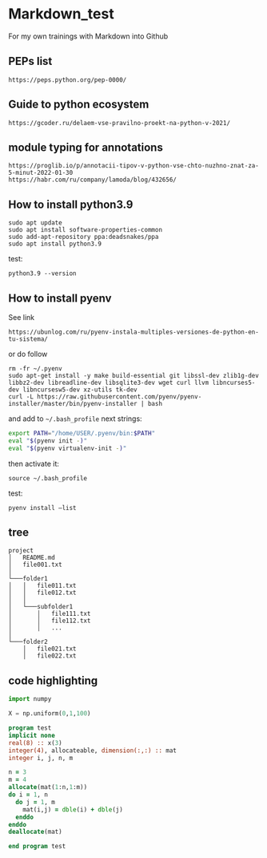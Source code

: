 # Markdown_test
For my own trainings with Markdown into Github

## PEPs list
```
https://peps.python.org/pep-0000/
```

## Guide to python ecosystem

```
https://gcoder.ru/delaem-vse-pravilno-proekt-na-python-v-2021/
```

## module typing for annotations
```
https://proglib.io/p/annotacii-tipov-v-python-vse-chto-nuzhno-znat-za-5-minut-2022-01-30
https://habr.com/ru/company/lamoda/blog/432656/
```
## How to install python3.9

```console
sudo apt update
sudo apt install software-properties-common
sudo add-apt-repository ppa:deadsnakes/ppa
sudo apt install python3.9
```
test:
```console
python3.9 --version
```

## How to install pyenv
See link 
```
https://ubunlog.com/ru/pyenv-instala-multiples-versiones-de-python-en-tu-sistema/
```
or do follow
```console
rm -fr ~/.pyenv
sudo apt-get install -y make build-essential git libssl-dev zlib1g-dev libbz2-dev libreadline-dev libsqlite3-dev wget curl llvm libncurses5-dev libncursesw5-dev xz-utils tk-dev
curl -L https://raw.githubusercontent.com/pyenv/pyenv-installer/master/bin/pyenv-installer | bash
```
and add to ```~/.bash_profile``` next strings:
```bash
export PATH="/home/USER/.pyenv/bin:$PATH"
eval "$(pyenv init -)"
eval "$(pyenv virtualenv-init -)"
```
then activate it:
```
source ~/.bash_profile
```
test:
```console
pyenv install –list
```

## tree

```shell
project
│   README.md
│   file001.txt    
│
└───folder1
│   │   file011.txt
│   │   file012.txt
│   │
│   └───subfolder1
│       │   file111.txt
│       │   file112.txt
│       │   ...
│   
└───folder2
    │   file021.txt
    │   file022.txt
```

## code highlighting

```python
import numpy

X = np.uniform(0,1,100)
```


```fortran
program test
implicit none
real(8) :: x(3)
integer(4), allocateable, dimension(:,:) :: mat
integer i, j, n, m

n = 3
m = 4
allocate(mat(1:n,1:m))
do i = 1, n
  do j = 1, m
    mat(i,j) = dble(i) + dble(j)
  enddo
enddo
deallocate(mat)

end program test
```
